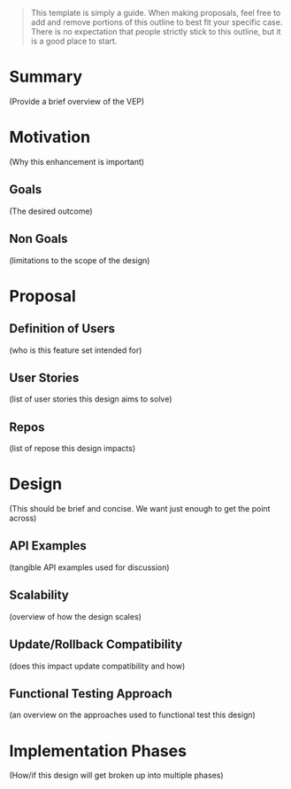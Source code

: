 > This template is simply a guide. When making proposals, feel free to add and
> remove portions of this outline to best fit your specific case. There is no
> expectation that people strictly stick to this outline, but it is a good place
> to start. 

# Summary
(Provide a brief overview of the VEP)

# Motivation
(Why this enhancement is important)

## Goals
(The desired outcome)

## Non Goals
(limitations to the scope of the design)

# Proposal

## Definition of Users
(who is this feature set intended for)

## User Stories
(list of user stories this design aims to solve)

## Repos
(list of repose this design impacts)

# Design
(This should be brief and concise. We want just enough to get the point across)

## API Examples
(tangible API examples used for discussion)

## Scalability
(overview of how the design scales)

## Update/Rollback Compatibility
(does this impact update compatibility and how)

## Functional Testing Approach
(an overview on the approaches used to functional test this design)

# Implementation Phases
(How/if this design will get broken up into multiple phases)

